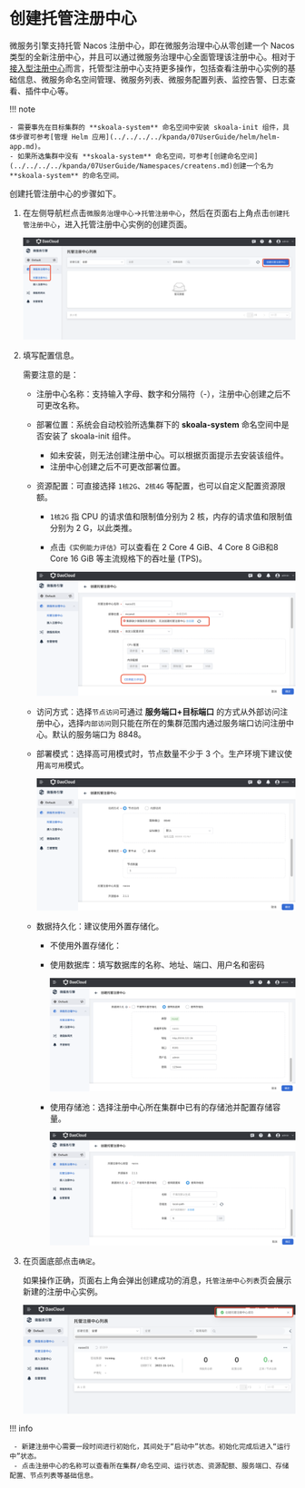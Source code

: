 # 创建托管注册中心

微服务引擎支持托管 Nacos 注册中心，即在微服务治理中心从零创建一个 Nacos 类型的全新注册中心，并且可以通过微服务治理中心全面管理该注册中心。相对于[接入型注册中心](../../integrated/integrate-registry.md)而言，托管型注册中心支持更多操作，包括查看注册中心实例的基础信息、微服务命名空间管理、微服务列表、微服务配置列表、监控告警、日志查看、插件中心等。

!!! note

    - 需要事先在目标集群的 **skoala-system** 命名空间中安装 skoala-init 组件，具体步骤可参考[管理 Helm 应用](../../../../kpanda/07UserGuide/helm/helm-app.md)。
    - 如果所选集群中没有 **skoala-system** 命名空间，可参考[创建命名空间](../../../../kpanda/07UserGuide/Namespaces/createns.md)创建一个名为 **skoala-system** 的命名空间。

创建托管注册中心的步骤如下。

1. 在左侧导航栏点击`微服务治理中心`->`托管注册中心`，然后在页面右上角点击`创建托管注册中心`，进入托管注册中心实例的创建页面。

    ![进入创建注册中心页面](imgs/create01.png)

2. 填写配置信息。

    需要注意的是：

    - 注册中心名称：支持输入字母、数字和分隔符（-），注册中心创建之后不可更改名称。
    - 部署位置：系统会自动校验所选集群下的 **skoala-system** 命名空间中是否安装了 skoala-init 组件。

        - 如未安装，则无法创建注册中心。可以根据页面提示去安装该组件。
        - 注册中心创建之后不可更改部署位置。

    - 资源配置：可直接选择 `1核2G`、`2核4G` 等配置，也可以自定义配置资源限额。

        - `1核2G` 指 CPU 的请求值和限制值分别为 2 核，内存的请求值和限制值分别为 2 G，以此类推。

        - 点击`《实例能力评估》`可以查看在 2 Core 4 GiB、4 Core 8 GiB和8 Core 16 GiB 等主流规格下的吞吐量 (TPS)。

        ![进入创建注册中心页面](imgs/create02.png)

    - 访问方式：选择`节点访问`可通过 **服务端口+目标端口** 的方式从外部访问注册中心，选择`内部访问`则只能在所在的集群范围内通过服务端口访问注册中心。默认的服务端口为 8848。
    - 部署模式：选择高可用模式时，节点数量不少于 3 个。生产环境下建议使用`高可用`模式。

        ![进入创建注册中心页面](imgs/create03.png)

    - 数据持久化：建议使用外置存储化。

        - 不使用外置存储化：
        - 使用数据库：填写数据库的名称、地址、端口、用户名和密码

            ![进入创建注册中心页面](imgs/create04.png)

        - 使用存储池：选择注册中心所在集群中已有的存储池并配置存储容量。<!--如果找不到想要的存储池，可以通过容器管理模块[创建一个存储池]。-->

            ![进入创建注册中心页面](imgs/create05.png)

3. 在页面底部点击`确定`。

    如果操作正确，页面右上角会弹出创建成功的消息，`托管注册中心列表`页会展示新建的注册中心实例。

    ![创建成功](imgs/create06.png)

!!! info

     - 新建注册中心需要一段时间进行初始化，其间处于“启动中”状态。初始化完成后进入“运行中”状态。
     - 点击注册中心的名称可以查看所在集群/命名空间、运行状态、资源配额、服务端口、存储配置、节点列表等基础信息。